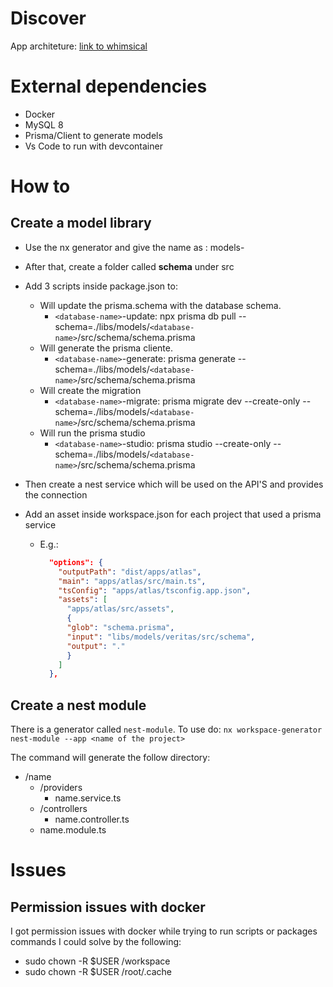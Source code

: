 # Discover

App architeture: [link to whimsical](https://whimsical.com/discover-structure-FqAqf9DABN9RzzmPThEuWz)

# External dependencies

- Docker
- MySQL 8
- Prisma/Client to generate models
- Vs Code to run with devcontainer

# How to

## Create a model library

- Use the nx generator and give the name as : models-<name-of-database>

- After that, create a folder called **schema** under src

- Add 3 scripts inside package.json to:

  - Will update the prisma.schema with the database schema.
    - `<database-name>`-update: npx prisma db pull --schema=./libs/models/`<database-name>`/src/schema/schema.prisma
  - Will generate the prisma cliente.
    - `<database-name>`-generate: prisma generate --schema=./libs/models/`<database-name>`/src/schema/schema.prisma
  - Will create the migration
    - `<database-name>`-migrate: prisma migrate dev --create-only --schema=./libs/models/`<database-name>`/src/schema/schema.prisma
  - Will run the prisma studio
    - `<database-name>`-studio: prisma studio --create-only --schema=./libs/models/`<database-name>`/src/schema/schema.prisma

- Then create a nest service which will be used on the API'S and provides the connection

- Add an asset inside workspace.json for each project that used a prisma service
  - E.g.:
    ```json
      "options": {
        "outputPath": "dist/apps/atlas",
        "main": "apps/atlas/src/main.ts",
        "tsConfig": "apps/atlas/tsconfig.app.json",
        "assets": [
          "apps/atlas/src/assets",
          {
          "glob": "schema.prisma",
          "input": "libs/models/veritas/src/schema",
          "output": "."
          }
        ]
      },
    ```

## Create a nest module

There is a generator called `nest-module`. To use do:
`nx workspace-generator nest-module --app <name of the project>`

The command will generate the follow directory:

- /name
  - /providers
    - name.service.ts
  - /controllers
    - name.controller.ts
  - name.module.ts

# Issues

## Permission issues with docker

I got permission issues with docker while trying to run scripts or packages commands
I could solve by the following:

- sudo chown -R $USER /workspace
- sudo chown -R $USER /root/.cache
